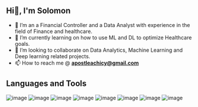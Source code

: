 ## Hi👋, I'm Solomon

- 🔭 I’m an a Financial Controller and a Data Analyst with experience in the field of Finance and healthcare. 
- 🌱 I’m currently learning on how to use ML and DL to optimize Healthcare goals.
- 👯 I’m looking to collaborate on Data Analytics, Machine Learning and Deep learning related projects. 
- 📫 How to reach me @ **apostleachicy@gmail.com**

## Languages and Tools
![image](https://user-images.githubusercontent.com/83718806/183122450-ed9b9651-650c-4638-82ee-238467378f67.png)
![image](https://user-images.githubusercontent.com/83718806/183123541-122ee7a9-74a4-4156-80c5-1997bfd628af.png)
![image](https://user-images.githubusercontent.com/83718806/183123786-5fa7fbc3-47da-44af-9450-269e5d152958.png)
![image](https://user-images.githubusercontent.com/83718806/183123890-ae57f1cc-e5ff-4f6d-b8d1-63aeb437f68a.png)
![image](https://user-images.githubusercontent.com/83718806/183124072-c7b357a8-bf20-464f-9e5c-7afc2dc9986e.png)
![image](https://user-images.githubusercontent.com/83718806/183124280-54a3ecab-c7d8-4599-84af-788307937a0c.png)
![image](https://user-images.githubusercontent.com/83718806/183125545-dae280d0-928b-4128-b8d0-46a3ea050008.png)
![image](https://user-images.githubusercontent.com/83718806/183125891-56f73431-afe7-45cb-ac08-ee6fecf63817.png)



